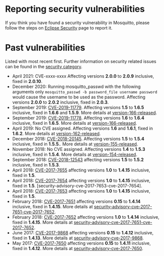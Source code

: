 <!--
.. title: Security
.. slug: security
.. date: 2021-04-03 11:55:50 UTC+1
.. tags:
.. category:
.. link:
.. description:
.. type: text
-->

# Reporting security vulnerabilities

If you think you have found a security vulnerability in Mosquitto, please
follow the steps on [Eclipse Security] page to report it.

# Past vulnerabilities

Listed with most recent first. Further information on security related issues
can be found in the [security category].

* April 2021: CVE-xxxx-xxxx Affecting versions **2.0.0** to **2.0.9**
  inclusive, fixed in **2.0.10**.
* December 2020: Running mosquitto_passwd with the following arguments only
  `mosquitto_passwd -b password_file username password` would cause the
  username to be used as the password. Affecting versions **2.0.0** to
  **2.0.2** inclusive, fixed in **2.0.3**.
* September 2019: [CVE-2019-11779]. Affecting versions **1.5** to **1.6.5**
  inclusive, fixed in **1.6.6** and **1.5.9**. More details at [version-166-released].
* September 2019: [CVE-2019-11778]. Affecting versions **1.6** to **1.6.4**
  inclusive, fixed in **1.6.5**. More details at [version-166-released].
* April 2019: No CVE assigned. Affecting versions **1.6** and **1.6.1**,
  fixed in **1.6.2**. More details at [version-162-released].
* December 2018: [CVE-2018-20145]. Affecting versions **1.5** to **1.5.4**
  inclusive, fixed in **1.5.5.**. More details at [version-155-released].
* November 2018: No CVE assigned. Affecting versions **1.4** to **1.5.3**
  inclusive, fixed in **1.5.4**. More details at [version-154-released].
* September 2018: [CVE-2018-12543] affecting versions **1.5** to **1.5.2**
  inclusive, fixed in **1.5.3**.
* April 2018: [CVE-2017-7655] affecting versions **1.0** to **1.4.15**
  inclusive, fixed in **1.5**.
* April 2018: [CVE-2017-7654] affecting versions **1.0** to **1.4.15**
  inclusive, fixed in **1.5**.
  [security-advisory-cve-2017-7653-cve-2017-7654].
* April 2018: [CVE-2017-7653] affecting versions **1.0** to **1.4.15**
  inclusive, fixed in **1.5**.
* February 2018: [CVE-2017-7651] affecting versions **0.15** to **1.4.14**
  inclusive, fixed in **1.4.15**. More details at
  [security-advisory-cve-2017-7651-cve-2017-7652].
* February 2018: [CVE-2017-7652] affecting versions **1.0** to **1.4.14**
  inclusive, fixed in **1.4.15**. More details at
  [security-advisory-cve-2017-7651-cve-2017-7652].
* June 2017: [CVE-2017-9868] affecting versions **0.15** to **1.4.12**
  inclusive, fixed in **1.4.13**. More details at
  [security-advisory-cve-2017-9868].
* May 2017: [CVE-2017-7650] affecting versions **0.15** to **1.4.11**
  inclusive, fixed in **1.4.12**. More details at
  [security-advisory-cve-2017-7650].

[version-166-released]: /2019/09/version-1-6-6-released/
[version-162-released]: /2019/04/version-1-6-2-released/
[version-155-released]: /2018/11/version-155-released/
[version-154-released]: /2018/11/version-154-released/
[security-advisory-cve-2018-12543]: /2018/09/security-advisory-cve-2018-12543/
[security-advisory-cve-2017-7651-cve-2017-7652]: /2018/02/security-advisory-cve-2017-7651-cve-2017-7652/
[security-advisory-cve-2017-7650]: /2017/05/security-advisory-cve-2017-7650/
[security-advisory-cve-2017-9868]: /2017/06/security-advisory-cve-2017-9868/

[Eclipse Security]: https://www.eclipse.org/security/
[security category]: /blog/categories/security/

[CVE-2019-11779]: https://nvd.nist.gov/vuln/detail/CVE-2019-11779
[CVE-2019-11778]: https://nvd.nist.gov/vuln/detail/CVE-2019-11778
[CVE-2018-20145]: https://nvd.nist.gov/vuln/detail/CVE-2018-20145
[CVE-2018-12543]: https://cve.mitre.org/cgi-bin/cvename.cgi?name=CVE-2018-12543
[CVE-2017-9868]: https://cve.mitre.org/cgi-bin/cvename.cgi?name=CVE-2017-9868
[CVE-2017-7655]: https://cve.mitre.org/cgi-bin/cvename.cgi?name=CVE-2017-7652
[CVE-2017-7654]: https://cve.mitre.org/cgi-bin/cvename.cgi?name=CVE-2017-7652
[CVE-2017-7653]: https://cve.mitre.org/cgi-bin/cvename.cgi?name=CVE-2017-7652
[CVE-2017-7652]: https://cve.mitre.org/cgi-bin/cvename.cgi?name=CVE-2017-7652
[CVE-2017-7651]: https://cve.mitre.org/cgi-bin/cvename.cgi?name=CVE-2017-7651
[CVE-2017-7650]: https://cve.mitre.org/cgi-bin/cvename.cgi?name=CVE-2017-7650
